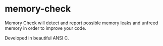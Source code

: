 # memory-check

Memory Check will detect and report possible memory leaks and unfreed memory in order to improve your code.

Developed in beautiful ANSI C.
